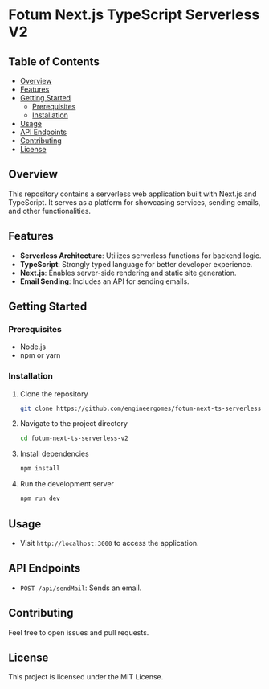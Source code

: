 # Fotum Next.js TypeScript Serverless V2

## Table of Contents

- [Overview](#overview)
- [Features](#features)
- [Getting Started](#getting-started)
  - [Prerequisites](#prerequisites)
  - [Installation](#installation)
- [Usage](#usage)
- [API Endpoints](#api-endpoints)
- [Contributing](#contributing)
- [License](#license)

## Overview

This repository contains a serverless web application built with Next.js and TypeScript. It serves as a platform for showcasing services, sending emails, and other functionalities.

## Features

- **Serverless Architecture**: Utilizes serverless functions for backend logic.
- **TypeScript**: Strongly typed language for better developer experience.
- **Next.js**: Enables server-side rendering and static site generation.
- **Email Sending**: Includes an API for sending emails.

## Getting Started

### Prerequisites

- Node.js
- npm or yarn

### Installation

1. Clone the repository
   ```bash
   git clone https://github.com/engineergomes/fotum-next-ts-serverless-v2.git
   ```

2. Navigate to the project directory
   ```bash
   cd fotum-next-ts-serverless-v2
   ```

3. Install dependencies
   ```bash
   npm install
   ```

4. Run the development server
   ```bash
   npm run dev
   ```

## Usage

- Visit `http://localhost:3000` to access the application.

## API Endpoints

- `POST /api/sendMail`: Sends an email.

## Contributing

Feel free to open issues and pull requests.

## License

This project is licensed under the MIT License.
